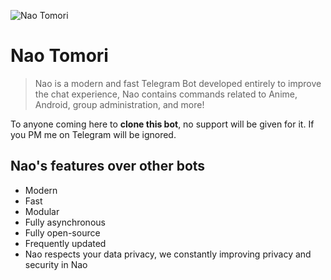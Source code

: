 ![Nao Tomori](https://telegra.ph/file/ac398a8201f32acd79b82.jpg)
# Nao Tomori
 
>  Nao is a modern and fast Telegram Bot developed entirely to improve the chat experience,
>  Nao contains commands related to Anime, Android, group administration, and more!

To anyone coming here to **clone this bot**, no support will be given for it. If you PM me on Telegram will be ignored.

## Nao's features over other bots

* Modern
* Fast
* Modular
* Fully asynchronous
* Fully open-source
* Frequently updated
* Nao respects your data privacy, we constantly improving privacy and security in Nao
